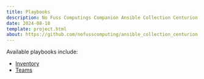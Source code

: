 ```yaml
---
title: Playbooks
description: No Fuss Computings Companion Ansible Collection Centurion Playbooks.
date: 2024-08-18
template: project.html
about: https://github.com/nofusscomputing/ansible_collection_centurion
---
```


Available playbooks include:

- [Inventory](./inventory.md)
- [Teams](./teams.md)
